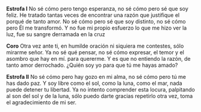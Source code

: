 **Estrofa I**
No sé cómo pero tengo esperanza, 
no sé cómo pero sé que soy feliz. 
He tratado tantas veces de encontrar 
una razón que justifique el porqué de tanto amor. 
No sé cómo pero sé que soy distinto, 
no sé cómo pero Él me transformó.
Y no fue mi propio esfuerzo lo que me hizo ver la luz, 
fue su sangre derramada en la cruz

**Coro**
Otra vez ante ti, 
en humilde oración 
ni siquiera me contestes,
sólo mirarme señor. 
Ya no sé qué pensar, 
no sé cómo expresar,
el temor y el asombro que hay en mí. 
para quererme. 
Y es que no entiendo la razón, 
de tanto amor derrochado. 
¿Quién soy yo para que tú me hayas amado?

**Estrofa II**
No sé cómo pero hay gozo en mi alma, 
no sé cómo pero tú me has dado paz. 
Y soy libre como el sol, 
como la luna, como el mar,
nada puede detener tu libertad. 
Ya no intento comprender esta locura,
palpitando al son del sol y de la luna, 
sólo puedo darte gracias repetirlo
otra vez, toma el agradecimiento de mi ser.